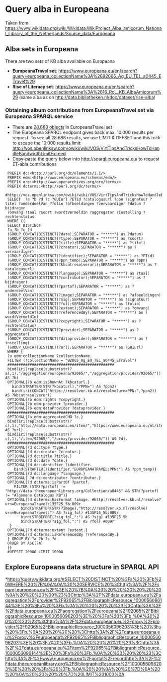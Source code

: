 # Query alba in Europeana

Taken from https://www.wikidata.org/wiki/Wikidata:WikiProject_Alba_amicorum_National_Library_of_the_Netherlands/Source_data/Europeana

## Alba sets in Europeana
There are two sets of KB alba available on Europeana
* **EuropeanaTravel set**: https://www.europeana.eu/en/search?query=europeana_collectionName%3A%2892065_Ag_EU_TEL_a0445_ETravel%29 
* **Rise of Literacy set**:  https://www.europeana.eu/en/search?query=europeana_collectionName%3A%2816_RoL_KB_AlbaAmicorum%29 (same alba as on http://data.bibliotheken.nl/doc/dataset/rise-alba)

### Obtaining album contributions from EuropeanaTravel set via Europeana SPARQL service

* There are [28.688 objects](http://sparql.europeana.eu/?default-graph-uri=http%3A%2F%2Fdata.europeana.eu%2F&query=PREFIX+dc%3A%3Chttp%3A%2F%2Fpurl.org%2Fdc%2Felements%2F1.1%2F%3E%0D%0APREFIX+edm%3A%3Chttp%3A%2F%2Fwww.europeana.eu%2Fschemas%2Fedm%2F%3E%0D%0APREFIX+ore%3A%3Chttp%3A%2F%2Fwww.openarchives.org%2Fore%2Fterms%2F%3E%0D%0APREFIX+dcterms%3A%3Chttp%3A%2F%2Fpurl.org%2Fdc%2Fterms%2F%3E%0D%0A%0D%0ASELECT++COUNT%28%3FcollectionName%29+as+%3Fcount+%0D%0A+WHERE+%7B%0D%0A%0D%0A++++++%0D%0A+++%3Fa+edm%3AcollectionName+%3FcollectionName.%0D%0A+++FILTER+%28%3FcollectionName+%3D+%2292065_Ag_EU_TEL_a0445_ETravel%22%29%0D%0A%0D%0A%7D%0D%0A+++%0D%0A+++++++++%0D%0A%0D%0A&format=text%2Fhtml&timeout=0&debug=on ) in EuropeanaTravel set
* The Europeana SPARQL endpoint gives back max. 10.000 results per request. To see all 28.688 results, we use LIMIT & OFFSET and this trick to escape the 10.000 results limit: http://vos.openlinksw.com/owiki/wiki/VOS/VirtTipsAndTricksHowToHandleBandwidthLimitExceed
* Copy-paste the query below into http://sparql.europeana.eu/ to request ET-abla contributions
 
```
 PREFIX dc:<http://purl.org/dc/elements/1.1/>
 PREFIX edm:<http://www.europeana.eu/schemas/edm/>
 PREFIX ore:<http://www.openarchives.org/ore/terms/>
 PREFIX dcterms:<http://purl.org/dc/terms/>
 #http://vos.openlinksw.com/owiki/wiki/VOS/VirtTipsAndTricksHowToHandleBandwidthLimitExceed
 SELECT  ?a ?b ?d ?c ?GUIurl ?ETid ?catalogusurl ?ppn ?signatuur ?titel ?onderdeelVan ?folio ?afbeeldingen ?vervaardiger ?datum ?bijdrager 
 ?omvang ?taal ?soort ?wordtVermeldIn ?aggregator ?instelling ?rechtenstatus
 WHERE {{
 SELECT DISTINCT 
 ?a ?b ?c ?d 
 (GROUP_CONCAT(DISTINCT(?date);SEPARATOR = "*****") as ?datum) 
 (GROUP_CONCAT(DISTINCT(?type);SEPARATOR = "*****") as ?soort)
 (GROUP_CONCAT(DISTINCT(?title);SEPARATOR = "*****") as ?titel) 
 (GROUP_CONCAT(DISTINCT(?creator);SEPARATOR = "*****") as ?vervaardiger)
 (GROUP_CONCAT(DISTINCT(?identifier);SEPARATOR = "*****") as ?ETid) 
 (GROUP_CONCAT(DISTINCT(?ppn_temp);SEPARATOR = "*****") as ?ppn)
 (GROUP_CONCAT(DISTINCT(?kbcatresolverurl);SEPARATOR = "*****") as ?catalogusurl) 
 (GROUP_CONCAT(DISTINCT(?language);SEPARATOR = "*****") as ?taal)
 (GROUP_CONCAT(DISTINCT(?contributor);SEPARATOR = "*****") as ?bijdrager)
 (GROUP_CONCAT(DISTINCT(?partof);SEPARATOR = "*****") as ?onderdeelVan)
 (GROUP_CONCAT(DISTINCT(?image);SEPARATOR = "*****") as ?afbeeldingen)
 (GROUP_CONCAT(DISTINCT(?sig);SEPARATOR = "*****") as ?signatuur)
 (GROUP_CONCAT(DISTINCT(?fol);SEPARATOR = "*****") as ?folio)
 (GROUP_CONCAT(DISTINCT(?extent);SEPARATOR = "*****") as ?omvang)
 (GROUP_CONCAT(DISTINCT(?referencedBy);SEPARATOR = "*****") as ?wordtVermeldIn)
 (GROUP_CONCAT(DISTINCT(?copyright);SEPARATOR = "*****") as ?rechtenstatus)
 (GROUP_CONCAT(DISTINCT(?provider);SEPARATOR = "*****") as ?aggregator)
 (GROUP_CONCAT(DISTINCT(?dataprovider);SEPARATOR = "*****") as ?instelling)
 (GROUP_CONCAT(DISTINCT(?url);SEPARATOR = "*****") as ?GUIurl)
 WHERE {
 ?a edm:collectionName ?collectionName.
 FILTER (?collectionName = "92065_Ag_EU_TEL_a0445_ETravel")
 ################################################
 bind(iri(replace(substr(str(?a),1),"/aggregation/europeana/92065/","/aggregation/provider/92065/")) AS ?b)
 OPTIONAL{?b edm:isShownAt ?kbcaturl.}
   bind(STRAFTER(STR(?kbcaturl),"?PPN=") AS ?ppn2)    
   bind(iri(CONCAT("https://resolver.kb.nl/resolve?urn=PPN:",?ppn2)) AS ?kbcatresolverurl)
 OPTIONAL{?b edm:rights ?copyright.}
 OPTIONAL{?b edm:provider ?provider.}
 OPTIONAL{?b edm:dataProvider ?dataprovider.}
 ################################################
 OPTIONAL{?a edm:aggregatedCHO ?c.}
 bind(iri(replace(substr(str(?c),1),"http://data.europeana.eu/item/","https://www.europeana.eu/nl/item/")) AS ?url).
 bind(iri(replace(substr(str(?c),1),"/item/92065/","/proxy/provider/92065/")) AS ?d).
 ################################################
 OPTIONAL{?d dc:type ?type.}
 OPTIONAL{?d dc:creator ?creator.}
 OPTIONAL{?d dc:title ?title.}
 OPTIONAL{?d dc:date ?date.}
 OPTIONAL{?d dc:identifier ?identifier.
    bind(STRAFTER(?identifier,"EUROPEANATRAVEL:PPN:") AS ?ppn_temp)}
 OPTIONAL{?d dc:language ?language.}
 OPTIONAL{ ?d dc:contributor ?contributor.}
 OPTIONAL{?d dcterms:isPartOf ?partof.
    FILTER (STR(?partof) != "http://data.theeuropeanlibrary.org/Collection/a0445" && STR(?partof) != "Algemene Catalogus KB")}
 OPTIONAL{?d dcterms:hasFormat ?image. #http://resolver.kb.nl/resolve?urn=EuropeanaTravel:135F25_5b:009r
       bind(STRAFTER(STR(?image),"http://resolver.kb.nl/resolve?urn=EuropeanaTravel:") AS ?sig_fol) #135F25_5b:009r
       bind(STRBEFORE(?sig_fol,":") AS ?sig) #135F25_5b
       bind(STRAFTER(?sig_fol,":") AS ?fol) #009r
  }
 OPTIONAL{?d dcterms:extent ?extent.}
 OPTIONAL{?d dcterms:isReferencedBy ?referencedBy.}
 } GROUP BY ?a ?b ?c ?d 
 ORDER BY ASC(?a)
 }}
 #OFFSET 20000 LIMIT 10000
```

## Explore Europeana data structure in SPARQL API
*https://query.wikidata.org/#SELECT%20DISTINCT%20%3Fa%20%3Fb%20WHERE%20%7B%0A%0A%20%20SERVICE%20%3Chttp%3A%2F%2Fsparql.europeana.eu%2F%3E%20%7B%0A%20%20%20%20%20%20%20%0A%20%20%20%09%23%3Chttp%3A%2F%2Fdata.europeana.eu%2Faggregation%2Fprovider%2F92065%2FBibliographicResource_1000056096144%3E%20%3Fa%20%3Fb.%0A%20%20%20%20%23%3Chttp%3A%2F%2Fdata.europeana.eu%2Faggregation%2Feuropeana%2F92065%2FBibliographicResource_1000056096203%3E%20%3Fa%20%3Fb.%0A%20%20%20%20%23%3Chttp%3A%2F%2Fdata.europeana.eu%2Fproxy%2Fprovider%2F92065%2FBibliographicResource_1000056096203%3E%20%3Fa%20%3Fb.%0A%20%20%20%20%3Chttp%3A%2F%2Fdata.europeana.eu%2Fproxy%2Feuropeana%2F92065%2FBibliographicResource_1000056096203%3E%20%3Fa%20%3Fb.%0A%20%20%20%20%23%3Chttp%3A%2F%2Fdata.europeana.eu%2Fitem%2F92065%2FBibliographicResource_1000056096144%3E%20%3Fa%20%3Fb.%0A%20%20%20%20%23%3Chttp%3A%2F%2Fwww.europeana.eu%2Fportal%2Frecordhttp%3A%2F%2Fdata.theeuropeanlibrary.org%2FBibliographicResource%2F1000056096203%3E%20%20%3Fa%20%3Fb.%0A%20%20%0A%20%20%7D%0A%20%20%0A%20%20%20%20%7D%20LIMIT%201000%0A
